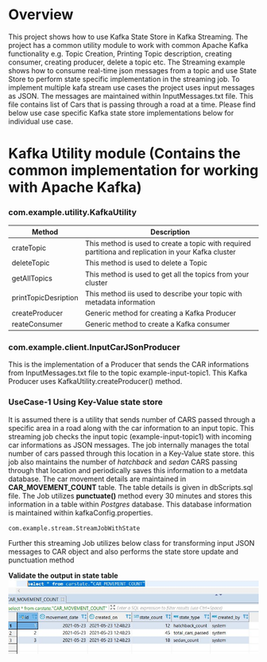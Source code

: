 # Overview
This project shows how to use Kafka State Store in Kafka Streaming. The project has a common utility module to work with common Apache Kafka functionality e.g. Topic Creation, Printing Topic description, creating consumer, creating producer, delete a topic etc. 
The Streaming example shows how to consume real-time json messages from a topic and use State Store to perform state specific implementation in the streaming job.
To implement multiple kafa stream use cases the project uses input messages as JSON. The messages are maintained within InputMessages.txt file. This file contains list of Cars that is passing through a road at a time. 
Please find below use case specific Kafka state store implementations below for individual use case.

# Kafka Utility module (Contains the common implementation for working with Apache Kafka)
### com.example.utility.KafkaUtility
|   Method|Description   |
|---|---|
| crateTopic  |  This method is used to create a topic with required partitiona and replication in your Kafka cluster |   
|  deleteTopic | This method is used to delete a Topic  |   
|  getAllTopics| This method is used to get all the topics from your cluster  | 
|  printTopicDesription|  This method iis used to describe your topic with metadata information |
|  createProducer |  Generic method for creating a Kafka Producer |
|  reateConsumer| Generic method to create a Kafka consumer |

### com.example.client.InputCarJSonProducer
This is the implementation of a Producer that sends the CAR informations from InputMessages.txt file to the topic example-input-topic1. This Kafka Producer uses KafkaUtility.createProducer() method.

### UseCase-1 Using Key-Value state store
It is assumed there is a utility that sends number of CARS passed through a specific area in a road along with the car information to an input topic. This streaming job checks the input topic (example-input-topic1) with incoming car informations as JSON messages. The job internally manages the total number of cars passed through this location in a Key-Value state store. 
this job also maintains the number of *hatchback* and *sedan* CARS passing through that location and periodically saves this information to a metdata database.
The car movement details are maintained in **CAR_MOVEMENT_COUNT** table. The table details is given in dbScripts.sql file.
The Job utilizes **punctuate()** method every 30 minutes and stores this information in a table within *Postgres* database. This database information is maintained within kafkaConfig.properties. 

    com.example.stream.StreamJobWithState

Further this streaming Job utilizes below class for transforming input JSON messages to CAR object and also performs the state store update and punctuation method

**Validate the output in state table**
![Image of Metadata car tracking table](https://github.com/santanush/kafka/blob/master/kafkausecase/CarMovementCount.JPG)

    
    

